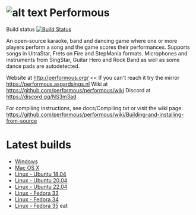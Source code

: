 ![alt text](http://performous.org/imgs/title.png "Performous")
Performous
==========

Build status
[![Build Status](https://performous.semaphoreci.com/badges/performous.svg)](https://performous.semaphoreci.com/projects/performous)

An open-source karaoke, band and dancing game where one or more players perform a song and the game scores their performances. Supports songs in UltraStar, Frets on Fire and StepMania formats. Microphones and instruments from SingStar, Guitar Hero and Rock Band as well as some dance pads are autodetected.

Website at http://performous.org/ << If you can't reach it try the mirror https://performous.asgardsings.nl
Wiki at https://github.com/performous/performous/wiki
Discord at https://discord.gg/NS3m3ad

For compiling instructions, see docs/Compiling.txt or visit the wiki page: https://github.com/performous/performous/wiki/Building-and-installing-from-source


Latest builds
==========
- [Windows](https://nightly.link/performous/performous/workflows/build_and_release/master/Performous-latest.exe)
- [Mac OS X](https://nightly.link/performous/performous/workflows/build_and_release/master/Performous-latest.dmg)
- [Linux - Ubuntu 18.04](https://nightly.link/performous/performous/workflows/build_and_release/master/Performous-latest-ubuntu_18.04.deb)
- [Linux - Ubuntu 20.04](https://nightly.link/performous/performous/workflows/build_and_release/master/Performous-latest-ubuntu_20.04.deb)
- [Linux - Ubuntu 22.04](https://nightly.link/performous/performous/workflows/build_and_release/master/Performous-latest-ubuntu_22.04.deb)
- [Linux - Fedora 33](https://nightly.link/performous/performous/workflows/build_and_release/master/Performous-latest-fedora_33.rpm)
- [Linux - Fedora 34](https://nightly.link/performous/performous/workflows/build_and_release/master/Performous-latest-fedora_34.rpm)
- [Linux - Fedora 35](https://nightly.link/performous/performous/workflows/build_and_release/master/Performous-latest-fedora_35.rpm) eat
